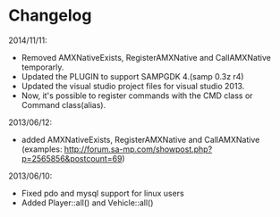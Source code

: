 Changelog
=========
2014/11/11:
- Removed AMXNativeExists, RegisterAMXNative and CallAMXNative temporarly.
- Updated the PLUGIN to support SAMPGDK 4.(samp 0.3z r4)
- Updated the visual studio project files for visual studio 2013.
- Now, it's possible to register commands with the CMD class or Command class(alias).

2013/06/12:
- added AMXNativeExists, RegisterAMXNative and CallAMXNative (examples: http://forum.sa-mp.com/showpost.php?p=2565856&postcount=69)

2013/06/10:
- Fixed pdo and mysql support for linux users
- Added Player::all() and Vehicle::all()